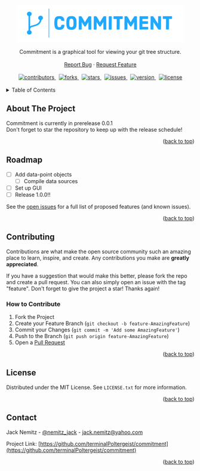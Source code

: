 <div id="top"></div>

<!-- PROJECT LOGO -->
<div>
<p align="center">
   <a href="https://github.com/terminalPoltergeist/commitment">
      <img src="images/logo.png" alt="Logo" width="450" height="100">
   </a>
</p>
<div align="center">
  <span>Commitment is a graphical tool for viewing your git tree structure.</span>
  <br />
  <br />
  <!-- <a href="https://github.com/terminalPoltergeist/commitment"><strong>Explore the docs »</strong></a> -->
  <!-- <a href="https://github.com/terminalPoltergeist/commitment">View Demo</a> 
  · -->
  <a href="https://github.com/terminalPoltergeist/commitment/issues">Report Bug</a>
  ·
  <a href="https://github.com/terminalPoltergeist/commitment/issues">Request Feature</a>
  <br />
  <br />
  <a href="https://github.com/terminalPoltergeist/commitment/graphs/contributors">
     <img src="https://img.shields.io/github/contributors/terminalPoltergeist/commitment.svg?style=flat-square&color=blue" alt="contributors">
  </a>
  &nbsp;
  <a href="https://github.com/terminalPoltergeist/commitment/network/members">
     <img src="https://img.shields.io/github/forks/terminalPoltergeist/commitment.svg?style=flat-square&color=blue" alt="forks">
  </a>
  &nbsp;
  <a href="https://github.com/terminalPoltergeist/commitment/stargazers">
     <img src="https://img.shields.io/github/stars/terminalPoltergeist/commitment.svg?style=flat-square&color=blue" alt="stars">
  </a>
  &nbsp;
  <a href="https://github.com/terminalPoltergeist/commitment/issues">
     <img src="https://img.shields.io/github/issues/terminalPoltergeist/commitment.svg?style=flat-square&color=blue" alt="issues">
  </a>
  &nbsp;
  <a href="https://github.com/terminalPoltergeist/commitment/tags">
     <img src="https://img.shields.io/github/v/tag/terminalPoltergeist/commitment?label=version&style=flat-square&color=blue" alt="version">
  </a>
  &nbsp;
  <a href="https://github.com/terminalPoltergeist/commitment/blob/main/LICENSE.txt">
     <img src="https://img.shields.io/github/license/terminalPoltergeist/commitment.svg?style=flat-square&color=blue" alt="license">
  </a>
</div>
</div>

<!-- PROJECT SHIELDS
[![Contributors][contributors-shield]][contributors-url]
[![Forks][forks-shield]][forks-url]
[![Stargazers][stars-shield]][stars-url]
[![Issues][issues-shield]][issues-url]
[![Tags][tag-shield]][tag-url]
[![MIT License][license-shield]][license-url]
-->


<br/>

<!-- TABLE OF CONTENTS -->
<details>
  <summary>Table of Contents</summary>
  <ol>
    <li>
      <a href="#about-the-project">About The Project</a>
    </li>
    <!--
    <li>
      <a href="#getting-started">Getting Started</a>
      <ul>
        <li><a href="#installation">Installation</a></li>
      </ul>
    </li>
    <li><a href="#usage">Usage</a></li>
    -->
    <li><a href="#roadmap">Roadmap</a></li>
    <li>
      <a href="#contributing">Contributing</a>
      <ul>
        <li><a href="#how-to-contribute">How to Contribute</a>
      </ul>
    </li>
    <li><a href="#license">License</a></li>
    <li><a href="#contact">Contact</a></li>
  </ol>
</details>



<!-- ABOUT THE PROJECT -->
## About The Project
<p>Commitment is currently in prerelease 0.0.1<br/>Don't forget to star the repository to keep up with the release schedule!</p>
<p align="right">(<a href="#top">back to top</a>)</p>

<!-- GETTING STARTED -->
<!--
## Getting Started

This is an example of how you may give instructions on setting up your project locally.
To get a local copy up and running follow these simple example steps.

### Installation

1. Clone the repo
   ```sh
   git clone https://github.com/terminalPoltergeist/commitment.git
   ```
2. Install NPM packages
   ```sh
   npm install
   ```
3. Enter your API in `config.js`
   ```js
   const API_KEY = 'ENTER YOUR API';
   ```

<p align="right">(<a href="#top">back to top</a>)</p>
-->


<!-- USAGE EXAMPLES -->
<!--
## Usage

Use this space to show useful examples of how a project can be used. Additional screenshots, code examples and demos work well in this space. You may also link to more resources.

_For more examples, please refer to the [Documentation](https://example.com)_

<p align="right">(<a href="#top">back to top</a>)</p>
-->


<!-- ROADMAP -->
## Roadmap

- [ ] Add data-point objects
    - [ ] Compile data sources 
- [ ] Set up GUI
- [ ] Release 1.0.0!!

See the [open issues](https://github.com/terminalPoltergeist/commitment/issues) for a full list of proposed features (and known issues).

<p align="right">(<a href="#top">back to top</a>)</p>



<!-- CONTRIBUTING -->
## Contributing

Contributions are what make the open source community such an amazing place to learn, inspire, and create. Any contributions you make are **greatly appreciated**.

If you have a suggestion that would make this better, please fork the repo and create a pull request. You can also simply open an issue with the tag "feature".
Don't forget to give the project a star! Thanks again!

### How to Contribute

1. Fork the Project
2. Create your Feature Branch (`git checkout -b feature-AmazingFeature`)
3. Commit your Changes (`git commit -m 'Add some AmazingFeature'`)
4. Push to the Branch (`git push origin feature-AmazingFeature`)
5. Open a <a href="https://github.com/terminalPoltergeist/commitment/pulls">Pull Request</a>

<p align="right">(<a href="#top">back to top</a>)</p>



<!-- LICENSE -->
## License

Distributed under the MIT License. See `LICENSE.txt` for more information.

<p align="right">(<a href="#top">back to top</a>)</p>



<!-- CONTACT -->
## Contact

Jack Nemitz - [@nemitz_jack](https://twitter.com/nemitz_jack) - jack.nemitz@yahoo.com

Project Link: [https://github.com/terminalPoltergeist/commitment](https://github.com/terminalPoltergeist/commitment)

<p align="right">(<a href="#top">back to top</a>)</p>



<!-- MARKDOWN LINKS & IMAGES -->
<!-- https://www.markdownguide.org/basic-syntax/#reference-style-links -->
[contributors-shield]: https://img.shields.io/github/contributors/terminalPoltergeist/commitment.svg?style=flat-square&color=blue
[contributors-url]: https://github.com/terminalPoltergeist/commitment/graphs/contributors
[forks-shield]: https://img.shields.io/github/forks/terminalPoltergeist/commitment.svg?style=flat-square&color=blue
[forks-url]: https://github.com/terminalPoltergeist/commitment/network/members
[stars-shield]: https://img.shields.io/github/stars/terminalPoltergeist/commitment.svg?style=flat-square&color=blue
[stars-url]: https://github.com/terminalPoltergeist/commitment/stargazers
[issues-shield]: https://img.shields.io/github/issues/terminalPoltergeist/commitment.svg?style=flat-square&color=blue
[issues-url]: https://github.com/terminalPoltergeist/commitment/issues
[tag-shield]: https://img.shields.io/github/v/tag/terminalPoltergeist/commitment?label=version&style=flat-square&color=blue
[tag-url]: https://github.com/terminalPoltergeist/commitment/tags 
[license-shield]: https://img.shields.io/github/license/terminalPoltergeist/commitment.svg?style=flat-square&color=blue
[license-url]: https://github.com/terminalPoltergeist/commitment/blob/main/LICENSE.txt
<!-- [product-screenshot]: images/screenshot.png -->
